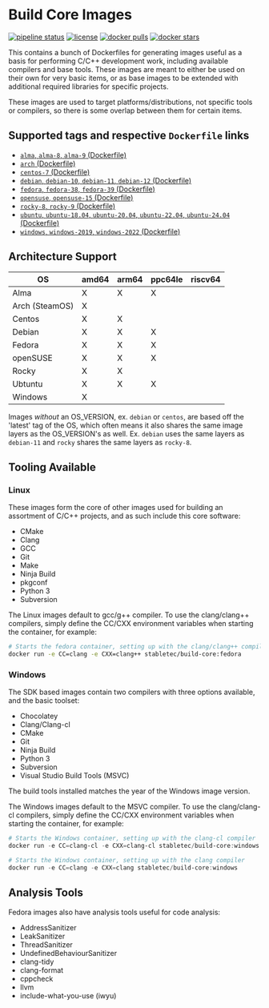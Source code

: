 # Build Core Images

[![pipeline status](https://git.stabletec.com/docker/build-core/badges/main/pipeline.svg)](https://git.stabletec.com/docker/build-core/commits/main)
[![license](https://img.shields.io/badge/license-Apache%202.0-blue.svg)](https://git.stabletec.com/docker/build-core/blob/main/LICENSE)
[![docker pulls](https://img.shields.io/docker/pulls/stabletec/build-core.svg)](https://hub.docker.com/r/stabletec/build-core/)
[![docker stars](https://img.shields.io/docker/stars/stabletec/build-core.svg)](https://hub.docker.com/r/stabletec/build-core/)

This contains a bunch of Dockerfiles for generating images useful as a basis for performing C/C++ development work, including available compilers and base tools. These images are meant to either be used on their own for very basic items, or as base images to be extended with additional required libraries for specific projects.

These images are used to target platforms/distributions, not specific tools or compilers, so there is some overlap between them for certain items.

## Supported tags and respective `Dockerfile` links

- [`alma`, `alma-8`, `alma-9` (Dockerfile)](https://git.stabletec.com/docker/build-core/blob/main/alma/)
- [`arch` (Dockerfile)](https://git.stabletec.com/docker/build-core/blob/main/arch/)
- [`centos-7` (Dockerfile)](https://git.stabletec.com/docker/build-core/blob/main/centos/)
- [`debian`, `debian-10`, `debian-11`, `debian-12` (Dockerfile)](https://git.stabletec.com/docker/build-core/blob/main/debian/)
- [`fedora`, `fedora-38`, `fedora-39` (Dockerfile)](https://git.stabletec.com/docker/build-core/blob/main/fedora/)
- [`opensuse`, `opensuse-15` (Dockerfile)](https://git.stabletec.com/docker/build-core/blob/main/opensuse/)
- [`rocky-8`, `rocky-9` (Dockerfile)](https://git.stabletec.com/docker/build-core/blob/main/rocky/)
- [`ubuntu`, `ubuntu-18.04`, `ubuntu-20.04`, `ubuntu-22.04`, `ubuntu-24.04` (Dockerfile)](https://git.stabletec.com/docker/build-core/blob/main/ubuntu/)
- [`windows`, `windows-2019`, `windows-2022` (Dockerfile)](https://git.stabletec.com/docker/build-core/blob/main/windows/)

## Architecture Support

| OS             | amd64 | arm64 | ppc64le | riscv64 |
| -------------- | ----- | ----- | ------- | ------- |
| Alma           | X     | X     | X       |         |
| Arch (SteamOS) | X     |       |         |         |
| Centos         | X     | X     |         |         |
| Debian         | X     | X     | X       |         |
| Fedora         | X     | X     | X       |         |
| openSUSE       | X     | X     | X       |         |
| Rocky          | X     | X     |         |         |
| Ubtuntu        | X     | X     | X       |         |
| Windows        | X     |       |         |         |

Images *without* an OS_VERSION, ex. `debian` or `centos`, are based off the 'latest' tag of the OS, which often means it also shares the same image layers as the OS_VERSION's as well. Ex. `debian` uses the same layers as `debian-11` and `rocky` shares the same layers as `rocky-8`.

## Tooling Available

### Linux

These images form the core of other images used for building an assortment of C/C++ projects, and as such include this core software:
- CMake
- Clang
- GCC
- Git
- Make
- Ninja Build
- pkgconf
- Python 3
- Subversion

The Linux images default to gcc/g++ compiler. To use the clang/clang++ compilers, simply define the CC/CXX environment variables when starting the container, for example:
```sh
# Starts the fedora container, setting up with the clang/clang++ compilers
docker run -e CC=clang -e CXX=clang++ stabletec/build-core:fedora
```

### Windows

The SDK based images contain two compilers with three options available, and the basic toolset:
- Chocolatey
- Clang/Clang-cl
- CMake
- Git
- Ninja Build
- Python 3
- Subversion
- Visual Studio Build Tools (MSVC)

The build tools installed matches the year of the Windows image version.

The Windows images default to the MSVC compiler. To use the clang/clang-cl compilers, simply define the CC/CXX environment variables when starting the container, for example:
```powershell
# Starts the Windows container, setting up with the clang-cl compiler
docker run -e CC=clang-cl -e CXX=clang-cl stabletec/build-core:windows

# Starts the Windows container, setting up with the clang compiler
docker run -e CC=clang -e CXX=clang stabletec/build-core:windows
```

## Analysis Tools

Fedora images also have analysis tools useful for code analysis:
- AddressSanitizer
- LeakSanitizer
- ThreadSanitizer
- UndefinedBehaviourSanitizer
- clang-tidy
- clang-format
- cppcheck
- llvm
- include-what-you-use (iwyu)

